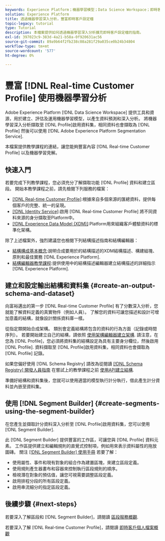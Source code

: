 ```yaml
---
keywords: Experience Platform；機器學習模型；Data Science Workspace；即時客戶設定檔；熱門主題；機器學習深入分析
solution: Experience Platform
title: 透過機器學習深入分析，豐富即時客戶設定檔
topic-legacy: tutorial
type: Tutorial
description: 本檔案提供如何透過機器學習深入分析擴充即時客戶設定檔的指南。
exl-id: 397023c9-383d-4a21-b58a-0f920631ac56
source-git-commit: 89a9b64f2fb238c08a281f29a035ce0b24b34804
workflow-type: tm+mt
source-wordcount: '577'
ht-degree: 0%

---
```


# 豐富 [!DNL Real-time Customer Profile] 使用機器學習分析

Adobe Experience Platform [!DNL Data Science Workspace] 提供工具和資源，用於建立、評估及運用機器學習模型，以產生資料預測和深入分析。 將機器學習深入分析擷取至 [!DNL Profile]啟用資料集，相同資料也會擷取為 [!DNL Profile] 然後可以使用 [!DNL Adobe Experience Platform Segmentation Service].

本檔案提供教學課程的連結，讓您能夠豐富內容 [!DNL Real-time Customer Profile] 以及機器學習見解。

## 快速入門

若要完成下列教學課程，您必須充分了解擷取功能 [!DNL Profile] 資料和建立區段。 開始本教學課程之前，請先檢閱下列服務的檔案：

- [[!DNL Real-time Customer Profile]](../../profile/home.md):根據來自多個來源的匯總資料，提供每個客戶的完整、統一的呈現。
- [[!DNL Identity Service]](../../identity-service/home.md):啟用 [!DNL Real-time Customer Profile] 將不同資料來源的身分擷取至Platform中。
- [[!DNL Experience Data Model (XDM)]](../../xdm/home.md):Platform用來組織客戶體驗資料的標準化架構。

除了上述檔案外，強烈建議您也檢閱下列結構描述指南和結構編輯器：

- [結構構成基本概念](../../xdm/schema/composition.md):說明合成要用於的結構描述的XDM結構描述、構建組塊、原則和最佳實務 [!DNL Experience Platform].
- [結構編輯器教學課程](../../xdm/tutorials/create-schema-ui.md):提供使用中的結構描述編輯器建立結構描述的詳細指示 [!DNL Experience Platform].

## 建立和設定輸出結構和資料集 {#create-an-output-schema-and-dataset}

向富裕邁出的第一步 [!DNL Real-time Customer Profile] 有了分數深入分析，您就能了解資料定義的真實物件（例如人員）。 了解您的資料可讓您描述和設計可增加意義的結構，就像設計關係資料庫一樣。

從指定類開始合成架構。 類別會定義結構將包含的資料的行為方面（記錄或時間序列）。 若要開始建立自己的結構，請依照 [使用架構編輯器建立架構](../../xdm/tutorials/create-schema-ui.md). 請注意，在您為 [!DNL Profile]，您必須將資料集的結構設定為具有主要身分欄位，然後啟用 [!DNL Profile]. 資料擷取至 [!DNL Profile]啟用資料集，相同資料也會擷取為 [!DNL Profile] 記錄。

如果您偏好使用 [!DNL Schema Registry] 請改為從閱讀 [[!DNL Schema Registry] 開發人員指南](../../xdm/api/getting-started.md) 在嘗試上的教學課程之前 [使用API建立結構](../../xdm/tutorials/create-schema-api.md).

準備好結構和資料集後，您就可以使用適當的模型執行計分執行，借此產生計分資料並內嵌至資料集。

## 使用 [!DNL Segment Builder] {#create-segments-using-the-segment-builder}

在您產生並擷取計分資料深入分析至 [!DNL Profile]啟用資料集，您可以使用 [!DNL Segment Builder].

此 [!DNL Segment Builder] 提供豐富的工作區，可讓您與 [!DNL Profile] 資料元素。 工作區提供建立和編輯規則的直覺式控制項，例如用來表示資料屬性的拖放圖磚。 關注 [[!DNL Segment Builder] 使用手冊](../../segmentation/ui/segment-builder.md) 若要了解：

- 使用屬性、事件和現有對象的組合作為建置區塊，來建立區段定義。
- 使用規則產生器畫布和容器來控制執行區段規則的順序。
- 檢視潛在對象的預估值，讓您可視需要調整區段定義。
- 啟用排程分段的所有區段定義。
- 啟用串流細分的指定區段定義。

## 後續步驟 {#next-steps}

若要深入了解區段和 [!DNL Segment Builder]，請閱讀 [區段服務概觀](../../segmentation/home.md).

若要深入了解 [!DNL Real-time Customer Profile]，請閱讀 [即時客戶個人檔案概觀](../../profile/home.md)

